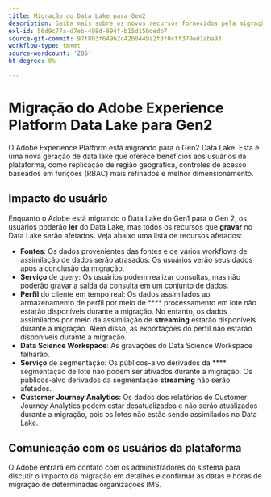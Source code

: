 ```yaml
---
title: Migração do Data Lake para Gen2
description: Saiba mais sobre os novos recursos fornecidos pela migração do Data Lake para Gen2 no Adobe Experience Platform.
exl-id: 56d9c77a-d7eb-498d-994f-b15d150dedb7
source-git-commit: 97f803f649b2c42b0449a2f8f0cff370ed1aba93
workflow-type: tm+mt
source-wordcount: '286'
ht-degree: 0%

---
```


# Migração do Adobe Experience Platform Data Lake para Gen2

O Adobe Experience Platform está migrando para o Gen2 Data Lake. Esta é uma nova geração de data lake que oferece benefícios aos usuários da plataforma, como replicação de região geográfica, controles de acesso baseados em funções (RBAC) mais refinados e melhor dimensionamento.

## Impacto do usuário

Enquanto o Adobe está migrando o Data Lake do Gen1 para o Gen 2, os usuários poderão **ler** do Data Lake, mas todos os recursos que **gravar** no Data Lake serão afetados. Veja abaixo uma lista de recursos afetados:

- **Fontes**: Os dados provenientes das fontes e de vários workflows de assimilação de dados serão atrasados. Os usuários verão seus dados após a conclusão da migração.
- **Serviço** de query: Os usuários podem realizar consultas, mas não poderão gravar a saída da consulta em um conjunto de dados.
- **Perfil** do cliente em tempo real: Os dados assimilados ao armazenamento de perfil por meio de  **** processamento em lote não estarão disponíveis durante a migração. No entanto, os dados assimilados por meio da assimilação de **streaming** estarão disponíveis durante a migração. Além disso, as exportações do perfil não estarão disponíveis durante a migração.
- **Data Science Workspace**: As gravações do Data Science Workspace falharão.
- **Serviço** de segmentação: Os públicos-alvo derivados da  **** segmentação de lote não podem ser ativados durante a migração. Os públicos-alvo derivados da segmentação **streaming** não serão afetados.
- **Customer Journey Analytics**: Os dados dos relatórios de Customer Journey Analytics podem estar desatualizados e não serão atualizados durante a migração, pois os lotes não estão sendo assimilados no Data Lake.

## Comunicação com os usuários da plataforma

O Adobe entrará em contato com os administradores do sistema para discutir o impacto da migração em detalhes e confirmar as datas e horas de migração de determinadas organizações IMS.
